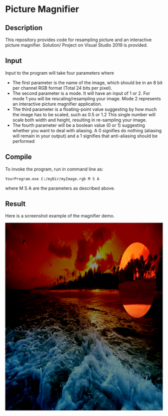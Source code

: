 # Picture Magnifier
## Description
This repository provides code for resampling picture and an interactive picture magnifier. Solution/ Project on Visual Studio 2019 is provided.

## Input
Input to the program will take four parameters where
- The first parameter is the name of the image, which should be in an 8 bit per channel RGB format (Total 24 bits per pixel).
- The second parameter is a mode. It will have an input of 1 or 2. For mode 1 you will be rescaling/resampling your image. Mode 2 represents an interactive picture magnifier application.
- The third parameter is a floating-point value suggesting by how much the image has to be scaled, such as 0.5 or 1.2 This single number will scale both width and height, resulting in re-sampling your image.
- The fourth parameter will be a boolean value (0 or 1) suggesting whether you want to deal with aliasing. A 0 signifies do nothing (aliasing will remain in your output) and a 1 signifies that anti-aliasing should be performed

## Compile
To invoke the program, run in command line as:
	
	YourProgram.exe C:/myDir/myImage.rgb M S A

where M S A are the parameters as described above.

## Result
Here is a screenshot example of the magnifier demo.
<p align="center">
 <img src="maginifier.png" height="600"/>
</p >
